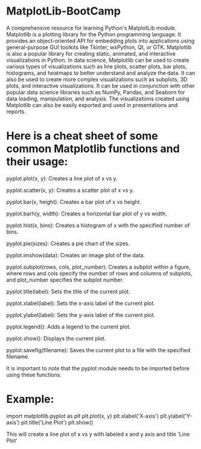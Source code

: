 # MatplotLib-BootCamp
A comprehensive resource for learning Python's MatplotLib module.
Matplotlib is a plotting library for the Python programming language. It provides an object-oriented API for embedding plots into applications using general-purpose GUI toolkits like Tkinter, wxPython, Qt, or GTK. Matplotlib is also a popular library for creating static, animated, and interactive visualizations in Python.
In data science, Matplotlib can be used to create various types of visualizations such as line plots, scatter plots, bar plots, histograms, and heatmaps to better understand and analyze the data. It can also be used to create more complex visualizations such as subplots, 3D plots, and interactive visualizations. It can be used in conjunction with other popular data science libraries such as NumPy, Pandas, and Seaborn for data loading, manipulation, and analysis. The visualizations created using Matplotlib can also be easily exported and used in presentations and reports.

# Here is a cheat sheet of some common Matplotlib functions and their usage:

pyplot.plot(x, y): Creates a line plot of x vs y.

pyplot.scatter(x, y): Creates a scatter plot of x vs y.

pyplot.bar(x, height): Creates a bar plot of x vs height.

pyplot.barh(y, width): Creates a horizontal bar plot of y vs width.

pyplot.hist(x, bins): Creates a histogram of x with the specified number of bins.

pyplot.pie(sizes): Creates a pie chart of the sizes.

pyplot.imshow(data): Creates an image plot of the data.

pyplot.subplot(rows, cols, plot_number): Creates a subplot within a figure, where rows and cols specify the number of rows and columns of subplots, and plot_number specifies the subplot number.

pyplot.title(label): Sets the title of the current plot.

pyplot.xlabel(label): Sets the x-axis label of the current plot.

pyplot.ylabel(label): Sets the y-axis label of the current plot.

pyplot.legend(): Adds a legend to the current plot.

pyplot.show(): Displays the current plot.

pyplot.savefig(filename): Saves the current plot to a file with the specified filename.

It is important to note that the pyplot module needs to be imported before using these functions.

# Example:

import matplotlib.pyplot as plt
plt.plot(x, y)
plt.xlabel('X-axis')
plt.ylabel('Y-axis')
plt.title('Line Plot')
plt.show()

This will create a line plot of x vs y with labeled x and y axis and title 'Line Plot'
